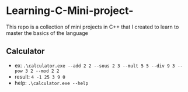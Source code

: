 # Learning-C-Mini-project-
This repo is a collection of mini projects in C++ that I created to learn to master the basics of the language

## Calculator
- ex: `.\calculator.exe --add 2 2 --sous 2 3 --mult 5 5 --div 9 3 --pow 3 2 --mod 2 2`
- result: `4 -1 25 3 9 0`
- help: `.\calculator.exe --help`